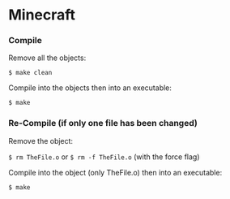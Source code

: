 # Minecraft

### Compile

Remove all the objects:

`$ make clean`

Compile into the objects then into an executable:

`$ make`

### Re-Compile (if only one file has been changed)

Remove the object:

`$ rm TheFile.o` or `$ rm -f TheFile.o` (with the force flag)

Compile into the object (only TheFile.o) then into an executable:

`$ make`
